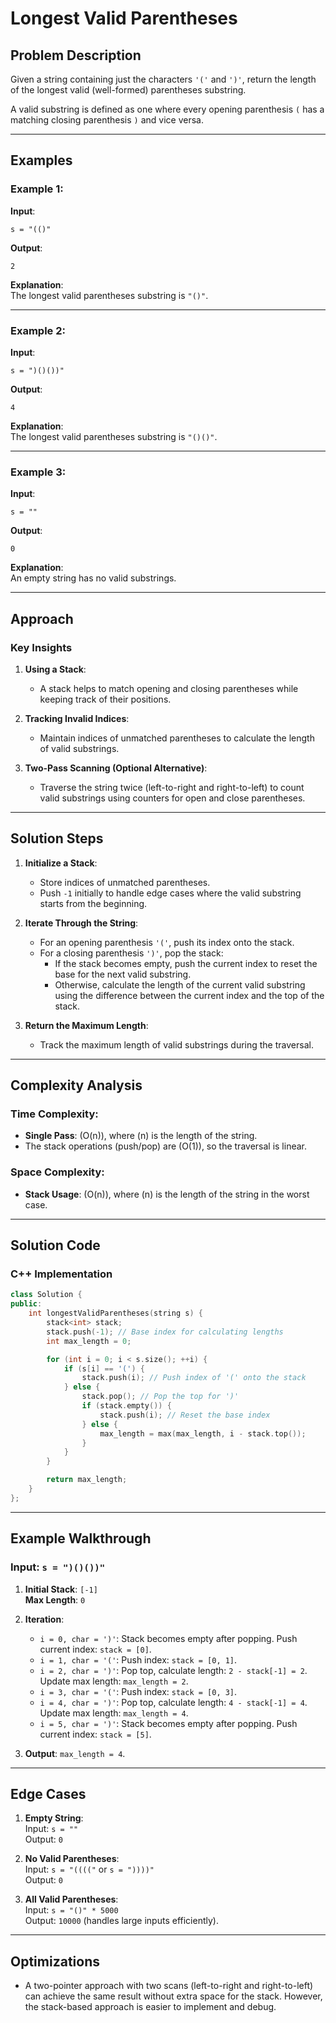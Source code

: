 # Longest Valid Parentheses

## Problem Description

Given a string containing just the characters `'('` and `')'`, return the length of the longest valid (well-formed) parentheses substring.

A valid substring is defined as one where every opening parenthesis `(` has a matching closing parenthesis `)` and vice versa.

---

## Examples

### Example 1:

**Input**:  
```plaintext
s = "(()"
```

**Output**:  
```plaintext
2
```

**Explanation**:  
The longest valid parentheses substring is `"()"`.

---

### Example 2:

**Input**:  
```plaintext
s = ")()())"
```

**Output**:  
```plaintext
4
```

**Explanation**:  
The longest valid parentheses substring is `"()()"`.

---

### Example 3:

**Input**:  
```plaintext
s = ""
```

**Output**:  
```plaintext
0
```

**Explanation**:  
An empty string has no valid substrings.

---

## Approach

### Key Insights

1. **Using a Stack**:  
   - A stack helps to match opening and closing parentheses while keeping track of their positions.

2. **Tracking Invalid Indices**:  
   - Maintain indices of unmatched parentheses to calculate the length of valid substrings.

3. **Two-Pass Scanning (Optional Alternative)**:  
   - Traverse the string twice (left-to-right and right-to-left) to count valid substrings using counters for open and close parentheses.

---

## Solution Steps

1. **Initialize a Stack**:  
   - Store indices of unmatched parentheses.  
   - Push `-1` initially to handle edge cases where the valid substring starts from the beginning.

2. **Iterate Through the String**:  
   - For an opening parenthesis `'('`, push its index onto the stack.
   - For a closing parenthesis `')'`, pop the stack:
     - If the stack becomes empty, push the current index to reset the base for the next valid substring.
     - Otherwise, calculate the length of the current valid substring using the difference between the current index and the top of the stack.

3. **Return the Maximum Length**:  
   - Track the maximum length of valid substrings during the traversal.

---

## Complexity Analysis

### Time Complexity:
- **Single Pass**: \(O(n)\), where \(n\) is the length of the string.  
- The stack operations (push/pop) are \(O(1)\), so the traversal is linear.

### Space Complexity:
- **Stack Usage**: \(O(n)\), where \(n\) is the length of the string in the worst case.

---

## Solution Code

### C++ Implementation

```cpp
class Solution {
public:
    int longestValidParentheses(string s) {
        stack<int> stack;
        stack.push(-1); // Base index for calculating lengths
        int max_length = 0;

        for (int i = 0; i < s.size(); ++i) {
            if (s[i] == '(') {
                stack.push(i); // Push index of '(' onto the stack
            } else {
                stack.pop(); // Pop the top for ')'
                if (stack.empty()) {
                    stack.push(i); // Reset the base index
                } else {
                    max_length = max(max_length, i - stack.top());
                }
            }
        }

        return max_length;
    }
};

```

---

## Example Walkthrough

### Input: `s = ")()())"`

1. **Initial Stack**: `[-1]`  
   **Max Length**: `0`

2. **Iteration**:
   - `i = 0, char = ')'`: Stack becomes empty after popping. Push current index: `stack = [0]`.
   - `i = 1, char = '('`: Push index: `stack = [0, 1]`.
   - `i = 2, char = ')'`: Pop top, calculate length: `2 - stack[-1] = 2`. Update max length: `max_length = 2`.
   - `i = 3, char = '('`: Push index: `stack = [0, 3]`.
   - `i = 4, char = ')'`: Pop top, calculate length: `4 - stack[-1] = 4`. Update max length: `max_length = 4`.
   - `i = 5, char = ')'`: Stack becomes empty after popping. Push current index: `stack = [5]`.

3. **Output**: `max_length = 4`.

---

## Edge Cases

1. **Empty String**:  
   Input: `s = ""`  
   Output: `0`  

2. **No Valid Parentheses**:  
   Input: `s = "(((("` or `s = "))))"`  
   Output: `0`  

3. **All Valid Parentheses**:  
   Input: `s = "()" * 5000`  
   Output: `10000` (handles large inputs efficiently).

---

## Optimizations

- A two-pointer approach with two scans (left-to-right and right-to-left) can achieve the same result without extra space for the stack. However, the stack-based approach is easier to implement and debug.
